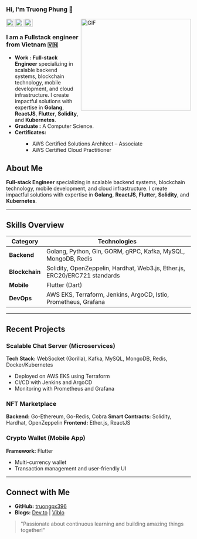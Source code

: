 
<!--
**truongpx396/truongpx396** is a ✨ _special_ ✨ repository because its `README.md` (this file) appears on your GitHub profile.

Here are some ideas to get you started:

- 🔭 I’m currently working on ...
- 🌱 I’m currently learning ...
- 👯 I’m looking to collaborate on ...
- 🤔 I’m looking for help with ...
- 💬 Ask me about ...
- 📫 How to reach me: ...
- 😄 Pronouns: ...
- ⚡ Fun fact: ...
-->

### Hi, I'm Truong Phung 👋

<a href="https://www.linkedin.com/in/truongpx396/">
  <img align="left" alt="Truong Phung's Linkdein" title="Truong Phung's Linkdein" width="22px" src="https://cdn.jsdelivr.net/npm/simple-icons@v3/icons/linkedin.svg" />
</a>
<a href="https://dev.to/truongpx396">
  <img align="left" alt="Truong PX's Dev.to" title="Truong PX's Dev.to" width="22px" src="https://cdn.jsdelivr.net/npm/simple-icons@v3/icons/dev-dot-to.svg" />
</a>
<a href="mailto:truongpx396@gmail.com">
  <img align="left" alt="Truong PX's Gmail" title="Truong PX's Gmail" width="22px" fill="#AB7C94" src="https://cdn.jsdelivr.net/npm/simple-icons@v3/icons/gmail.svg" />
</a>
<img align="right" alt="GIF" width="300px" height="250px" src="https://camo.githubusercontent.com/2366b34bb903c09617990fb5fff4622f3e941349e846ddb7e73df872a9d21233/68747470733a2f2f63646e2e6472696262626c652e636f6d2f75736572732f3733303730332f73637265656e73686f74732f363538313234332f6176656e746f2e676966" />
<br/>

### I am a Fullstack engineer from Vietnam 🇻🇳
-  **Work :** **Full-stack Engineer** specializing in scalable backend systems, blockchain technology, mobile development, and cloud infrastructure. I create impactful solutions with expertise in **Golang**, **ReactJS**, **Flutter**, **Solidity**, and **Kubernetes**.
-  **Graduate :** A Computer Science. 
-  **Certificates:** <ul><ul>
        <li>AWS Certified Solutions Architect – Associate</li>
        <li>AWS Certified Cloud Practitioner</li>
          </ul>
        </ul>

## About Me

**Full-stack Engineer** specializing in scalable backend systems, blockchain technology, mobile development, and cloud infrastructure. I create impactful solutions with expertise in **Golang**, **ReactJS**, **Flutter**, **Solidity**, and **Kubernetes**.

---

## Skills Overview

| **Category**         | **Technologies**                                                                 |
|----------------------|---------------------------------------------------------------------------------|
| **Backend**          | Golang, Python, Gin, GORM, gRPC, Kafka, MySQL, MongoDB, Redis                   |
| **Blockchain**       | Solidity, OpenZeppelin, Hardhat, Web3.js, Ether.js, ERC20/ERC721 standards      |
| **Mobile**           | Flutter (Dart)                                                                 |
| **DevOps**           | AWS EKS, Terraform, Jenkins, ArgoCD, Istio, Prometheus, Grafana                |

---

## Recent Projects

### Scalable Chat Server (Microservices)
**Tech Stack:** WebSocket (Gorilla), Kafka, MySQL, MongoDB, Redis, Docker/Kubernetes
- Deployed on AWS EKS using Terraform
- CI/CD with Jenkins and ArgoCD
- Monitoring with Prometheus and Grafana

### NFT Marketplace
**Backend:** Go-Ethereum, Go-Redis, Cobra
**Smart Contracts:** Solidity, Hardhat, OpenZeppelin
**Frontend:** Ether.js, ReactJS

### Crypto Wallet (Mobile App)
**Framework:** Flutter
- Multi-currency wallet
- Transaction management and user-friendly UI

---


## Connect with Me

- **GitHub:** [truongpx396](https://github.com/truongpx396)
- **Blogs:** [Dev.to](https://dev.to/truongpx396) | [Viblo](https://viblo.asia/u/truong396)

> "Passionate about continuous learning and building amazing things together!"

